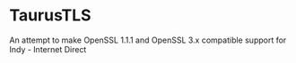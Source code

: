 # TaurusTLS
An attempt to make OpenSSL 1.1.1 and OpenSSL 3.x compatible support for Indy - Internet Direct
